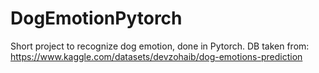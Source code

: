 # DogEmotionPytorch
Short project to recognize dog emotion, done in Pytorch. DB taken from: https://www.kaggle.com/datasets/devzohaib/dog-emotions-prediction
